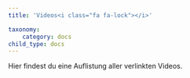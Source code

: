 ```yaml
---
title: 'Videos<i class="fa fa-lock"></i>'

taxonomy:
    category: docs
child_type: docs
---
```


Hier findest du eine Auflistung aller verlinkten Videos. 
<i class="fa fa-youtube"></i>
<i class="fa fa-check"></i>
<i class="fab fa-youtube"></i>
